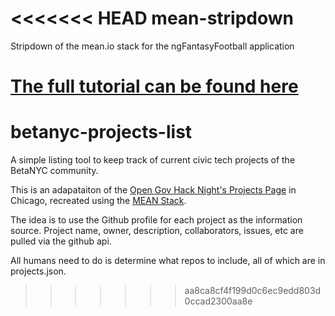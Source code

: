 <<<<<<< HEAD
mean-stripdown
==============

Stripdown of the mean.io stack for the ngFantasyFootball application

[The full tutorial can be found here](http://www.thinkster.io/pick/521e8672e2a3b28f98000314/angularjs-tutorial-learn-to-build-modern-web-apps#item-521e87e9e2a3b21e01000327)
=======
betanyc-projects-list
=====================

A simple listing tool to keep track of current civic tech projects of the BetaNYC community.  

This is an adapataiton of the [Open Gov Hack Night's Projects Page](https://github.com/open-city/open-gov-hack-night) in Chicago, recreated using the [MEAN Stack](http://www,mean.io).

The idea is to use the Github profile for each project as the information source.  Project name, owner, description, collaborators, issues, etc are pulled via the github api. 

All humans need to do is determine what repos to include, all of which are in projects.json.
>>>>>>> aa8ca8cf4f199d0c6ec9edd803d0ccad2300aa8e
